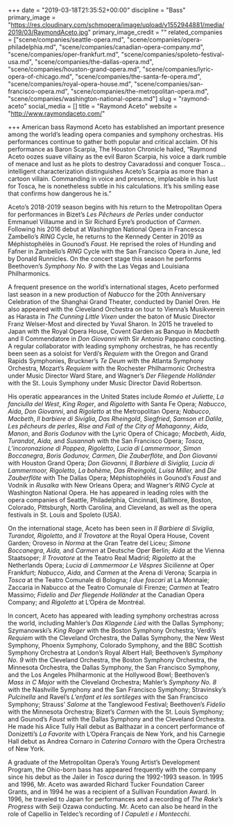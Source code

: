 +++
date = "2019-03-18T21:35:52+00:00"
discipline = "Bass"
primary_image = "https://res.cloudinary.com/schmopera/image/upload/v1552944881/media/2019/03/RaymondAceto.jpg"
primary_image_credit = ""
related_companies = ["scene/companies/seattle-opera.md", "scene/companies/opera-philadelphia.md", "scene/companies/canadian-opera-company.md", "scene/companies/oper-frankfurt.md", "scene/companies/spoleto-festival-usa.md", "scene/companies/the-dallas-opera.md", "scene/companies/houston-grand-opera.md", "scene/companies/lyric-opera-of-chicago.md", "scene/companies/the-santa-fe-opera.md", "scene/companies/royal-opera-house.md", "scene/companies/san-francisco-opera.md", "scene/companies/the-metropolitan-opera.md", "scene/companies/washington-national-opera.md"]
slug = "raymond-aceto"
social_media = []
title = "Raymond Aceto"
website = "http://www.raymondaceto.com/"

+++
American bass Raymond Aceto has established an important presence among the world’s leading opera companies and symphony orchestras. His performances continue to gather both popular and critical acclaim. Of his performance as Baron Scarpia, The Houston Chronicle hailed, “Raymond Aceto oozes suave villainy as the evil Baron Scarpia, his voice a dark rumble of menace and lust as he plots to destroy Cavaradossi and conquer Tosca…intelligent characterization distinguishes Aceto’s Scarpia as more than a cartoon villain. Commanding in voice and presence, implacable in his lust for Tosca, he is nonetheless subtle in his calculations. It’s his smiling ease that confirms how dangerous he is.”

Aceto’s 2018-2019 season begins with his return to the Metropolitan Opera for performances in Bizet’s _Les Pêcheurs de Perles_ under conductor Emmanuel Villaume and in Sir Richard Eyre’s production of _Carmen_. Following his 2016 debut at Washington National Opera in Francesca Zambello’s _RING_ Cycle, he returns to the Kennedy Center in 2019 as Méphistophélès in Gounod’s _Faust_. He reprised the roles of Hunding and Fafner in Zambello’s _RING_ Cycle with the San Francisco Opera in June, led by Donald Runnicles. On the concert stage this season he performs Beethoven’s _Symphony No. 9_ with the Las Vegas and Louisiana Philharmonics.

A frequent presence on the world’s international stages, Aceto performed last season in a new production of _Nabucco_ for the 20th Anniversary Celebration of the Shanghai Grand Theater, conducted by Daniel Oren. He also appeared with the Cleveland Orchestra on tour to Vienna’s Musikverein as Harasta in _The Cunning Little Vixen_ under the baton of Music Director Franz Welser-Most and directed by Yuval Sharon. In 2015 he traveled to Japan with the Royal Opera House, Covent Garden as Banquo in _Macbeth_ and Il Commendatore in _Don Giovanni_ with Sir Antonio Pappano conducting. A regular collaborator with leading symphony orchestras, he has recently been seen as a soloist for Verdi’s _Requiem_ with the Oregon and Grand Rapids Symphonies, Bruckner’s _Te Deum_ with the Atlanta Symphony Orchestra, Mozart’s _Requiem_ with the Rochester Philharmonic Orchestra under Music Director Ward Stare, and Wagner’s _Der Fliegende Holländer_ with the St. Louis Symphony under Music Director David Robertson.

His operatic appearances in the United States include _Roméo et Juliette_, _La fanciulla del West_, _King Roger_, and _Rigoletto_ with Santa Fe Opera; _Nabucco_, _Aida_, _Don Giovanni_, and _Rigoletto_ at the Metropolitan Opera; _Nabucco_, _Macbeth_, _Il barbiere di Siviglia_, _Das Rheingold_, _Siegfried_, _Samson et Dalila_, _Les pêcheurs de perles_, _Rise and Fall of the City of Mahagonny_, _Aida_, _Manon_, and _Boris Godunov_ with the Lyric Opera of Chicago; _Macbeth_, _Aida_, _Turandot_, _Aida,_ and _Susannah_ with the San Francisco Opera; _Tosca_, _L’incoronazione di Poppea_, _Rigoletto_, _Lucia di Lammermoor_, _Simon Boccanegra_, _Boris Godunov,_ _Carmen_, _Die Zauberflöte_, and _Don Giovanni_ with Houston Grand Opera; _Don Giovanni, Il Barbiere di Siviglia, Lucia di Lammermoor, Rigoletto, La bohème, Das Rheingold, Luisa Miller,_ and _Die Zauberflöte_ with The Dallas Opera; Méphistophélès in Gounod’s _Faust_ and Vodnik in _Rusalka_ with New Orleans Opera; and Wagner’s _RING Cycle_ at Washington National Opera. He has appeared in leading roles with the opera companies of Seattle, Philadelphia, Cincinnati, Baltimore, Boston, Colorado, Pittsburgh, North Carolina, and Cleveland, as well as the opera festivals in St. Louis and Spoleto (USA).

On the international stage, Aceto has been seen in _Il Barbiere di Siviglia_, _Turandot, Rigoletto_, and _Il Trovatore_ at the Royal Opera House, Covent Garden; Oroveso in _Norma_ at the Gran Teatre del Liceu; _Simone Boccanegra_, _Aida,_ and _Carmen_ at Deutsche Oper Berlin; _Aida_ at the Vienna Staatsoper; _Il Trovatore_ at the Teatro Real Madrid; _Rigoletto_ at the Netherlands Opera; _Lucia di Lammermoor_ _Le Vêspres Sicilienne_ at Oper Frankfurt; _Nabucco_, _Aida_, and _Carmen_ at the Arena di Verona; Scarpia in _Tosca_ at the Teatro Comunale di Bologna; _I due foscari_ at La Monnaie; Zaccaria in Nabucco at the Teatro Comunale di Firenze; _Carmen_ at Teatro Massimo; _Fidelio_ and _Der fliegende Holländer_ at the Canadian Opera Company; and _Rigoletto_ at L’Opéra de Montréal.

In concert, Aceto has appeared with leading symphony orchestras across the world, including Mahler’s _Das Klagende Lied_ with the Dallas Symphony; Szymanowski’s _King Roger_ with the Boston Symphony Orchestra; Verdi’s _Requiem_ with the Cleveland Orchestra, the Dallas Symphony, the New West Symphony, Phoenix Symphony, Colorado Symphony, and the BBC Scottish Symphony Orchestra at London’s Royal Albert Hall; Beethoven’s _Symphony No. 9_ with the Cleveland Orchestra, the Boston Symphony Orchestra, the Minnesota Orchestra, the Dallas Symphony, the San Francisco Symphony, and the Los Angeles Philharmonic at the Hollywood Bowl; Beethoven’s _Mass in C Major_ with the Cleveland Orchestra; Mahler’s _Symphony No. 8_ with the Nashville Symphony and the San Francisco Symphony; Stravinsky’s _Pulcinella_ and Ravel’s _L’enfant et les sortileges_ with the San Francisco Symphony; Strauss’ _Salome_ at the Tanglewood Festival; Beethoven’s _Fidelio_ with the Minnesota Orchestra; Bizet’s _Carmen_ with the St. Louis Symphony; and Gounod’s _Faust_ with the Dallas Symphony and the Cleveland Orchestra. He made his Alice Tully Hall debut as Balthazar in a concert performance of Donizetti’s _La Favorite_ with L’Opéra Français de New York, and his Carnegie Hall debut as Andrea Cornaro in _Caterina Cornaro_ with the Opera Orchestra of New York.

A graduate of the Metropolitan Opera’s Young Artist’s Development Program, the Ohio-born bass has appeared frequently with the company since his debut as the Jailer in _Tosca_ during the 1992-1993 season. In 1995 and 1996, Mr. Aceto was awarded Richard Tucker Foundation Career Grants, and in 1994 he was a recipient of a Sullivan Foundation Award. In 1996, he traveled to Japan for performances and a recording of _The Rake’s Progress_ with Seiji Ozawa conducting. Mr. Aceto can also be heard in the role of Capellio in Teldec’s recording of _I Capuleti e i Montecchi_.